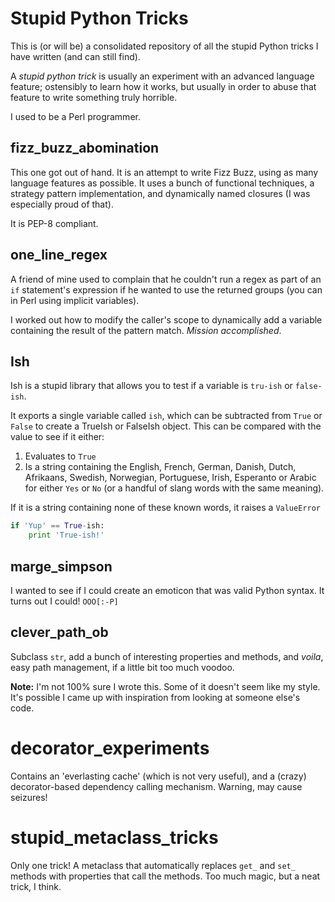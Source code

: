 # Stupid Python Tricks

This is (or will be) a consolidated repository of all the stupid Python tricks
I have written (and can still find).

A *stupid python trick* is usually an experiment with an advanced language
feature; ostensibly to learn how it works, but usually in order to abuse that
feature to write something truly horrible.

I used to be a Perl programmer.


## fizz_buzz_abomination

This one got out of hand. It is an attempt to write Fizz Buzz, using as many
language features as possible. It uses a bunch of functional techniques, a
strategy pattern implementation, and dynamically named closures (I was
especially proud of that).

It is PEP-8 compliant.

## one_line_regex

A friend of mine used to complain that he couldn't run a regex as part of an
`if` statement's expression if he wanted to use the returned groups (you can
in Perl using implicit variables).

I worked out how to modify the caller's scope to dynamically add a variable
containing the result of the pattern match. *Mission accomplished*.

## Ish

Ish is a stupid library that allows you to test if a variable is `tru-ish` or
`false-ish`.

It exports a single variable called `ish`, which can be subtracted from `True`
or `False` to create a TrueIsh or FalseIsh object. This can be compared with
the value to see if it either:

1. Evaluates to `True`
2. Is a string containing the English, French, German, Danish, Dutch,
   Afrikaans, Swedish, Norwegian, Portuguese, Irish, Esperanto or Arabic for
   either `Yes` or `No` (or a handful of slang words with the same meaning).

If it is a string containing none of these known words, it raises
a `ValueError`

```python
if 'Yup' == True-ish:
    print 'True-ish!'
```

## marge_simpson

I wanted to see if I could create an emoticon that was valid Python syntax.
It turns out I could! `OOO[:-P]`

## clever_path_ob

Subclass `str`, add a bunch of interesting properties and methods, and *voila*,
easy path management, if a little bit too much voodoo.

**Note:** I'm not 100% sure I wrote this. Some of it doesn't seem like my style.
It's possible I came up with inspiration from looking at someone else's code.

# decorator_experiments

Contains an 'everlasting cache' (which is not very useful), and a (crazy)
decorator-based dependency calling mechanism. Warning, may cause seizures!

# stupid_metaclass_tricks

Only one trick! A metaclass that automatically replaces `get_` and `set_`
methods with properties that call the methods. Too much magic, but a neat trick,
I think.
